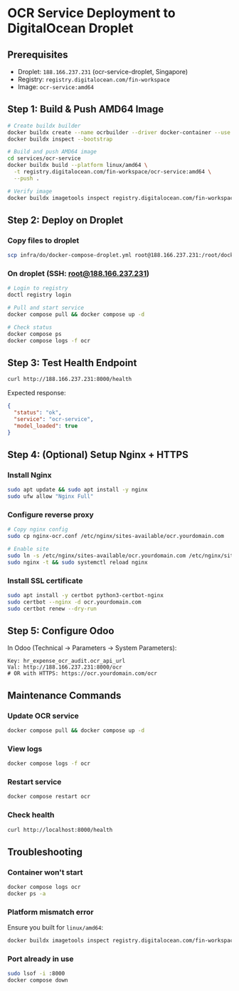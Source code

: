 # OCR Service Deployment to DigitalOcean Droplet

## Prerequisites
- Droplet: `188.166.237.231` (ocr-service-droplet, Singapore)
- Registry: `registry.digitalocean.com/fin-workspace`
- Image: `ocr-service:amd64`

## Step 1: Build & Push AMD64 Image

```bash
# Create buildx builder
docker buildx create --name ocrbuilder --driver docker-container --use
docker buildx inspect --bootstrap

# Build and push AMD64 image
cd services/ocr-service
docker buildx build --platform linux/amd64 \
  -t registry.digitalocean.com/fin-workspace/ocr-service:amd64 \
  --push .

# Verify image
docker buildx imagetools inspect registry.digitalocean.com/fin-workspace/ocr-service:amd64
```

## Step 2: Deploy on Droplet

### Copy files to droplet
```bash
scp infra/do/docker-compose-droplet.yml root@188.166.237.231:/root/docker-compose.yml
```

### On droplet (SSH: root@188.166.237.231)
```bash
# Login to registry
doctl registry login

# Pull and start service
docker compose pull && docker compose up -d

# Check status
docker compose ps
docker compose logs -f ocr
```

## Step 3: Test Health Endpoint

```bash
curl http://188.166.237.231:8000/health
```

Expected response:
```json
{
  "status": "ok",
  "service": "ocr-service",
  "model_loaded": true
}
```

## Step 4: (Optional) Setup Nginx + HTTPS

### Install Nginx
```bash
sudo apt update && sudo apt install -y nginx
sudo ufw allow "Nginx Full"
```

### Configure reverse proxy
```bash
# Copy nginx config
sudo cp nginx-ocr.conf /etc/nginx/sites-available/ocr.yourdomain.com

# Enable site
sudo ln -s /etc/nginx/sites-available/ocr.yourdomain.com /etc/nginx/sites-enabled/
sudo nginx -t && sudo systemctl reload nginx
```

### Install SSL certificate
```bash
sudo apt install -y certbot python3-certbot-nginx
sudo certbot --nginx -d ocr.yourdomain.com
sudo certbot renew --dry-run
```

## Step 5: Configure Odoo

In Odoo (Technical → Parameters → System Parameters):

```
Key: hr_expense_ocr_audit.ocr_api_url
Val: http://188.166.237.231:8000/ocr
# OR with HTTPS: https://ocr.yourdomain.com/ocr
```

## Maintenance Commands

### Update OCR service
```bash
docker compose pull && docker compose up -d
```

### View logs
```bash
docker compose logs -f ocr
```

### Restart service
```bash
docker compose restart ocr
```

### Check health
```bash
curl http://localhost:8000/health
```

## Troubleshooting

### Container won't start
```bash
docker compose logs ocr
docker ps -a
```

### Platform mismatch error
Ensure you built for `linux/amd64`:
```bash
docker buildx imagetools inspect registry.digitalocean.com/fin-workspace/ocr-service:amd64
```

### Port already in use
```bash
sudo lsof -i :8000
docker compose down
```
